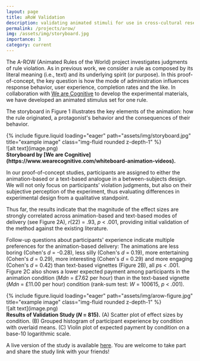 ```yaml
---
layout: page
title: aRoW Validation
description: validating animated stimuli for use in cross-cultural research
permalink: /projects/arow/
img: /assets/img/storyboard.jpg
importance: 3
category: current
---
```


The A-ROW (Animated Rules of the World) project investigates judgments of rule violation. As in previous work, we consider a rule as composed by its literal meaning (i.e., text) and its underlying spirit (or purpose). In this proof-of-concept, the key question is how the mode of administration influences response behavior, user experience, completion rates and the like. In collaboration with [We are Cognitive](https://www.wearecognitive.com/whiteboard-animation-videos) to develop the experimental materials, we have developed an animated stimulus set for one rule.

The storyboard in Figure 1 illustrates the key elements of the animation: how the rule originated, a protagonist's behavior and the consequences of their behavior.

<div class="row justify-content-center">
    <div class="col-sm" style="max-width: 600px; width: 100%;">
        {% include figure.liquid loading="eager" path="assets/img/storyboard.jpg" title="example image" class="img-fluid rounded z-depth-1" %}
    </div>
</div>
![alt text](image.png)
<div class="caption">
    <b>Storyboard by [We are Cognitive](https://www.wearecognitive.com/whiteboard-animation-videos).</b>
</div>

In our proof-of-concept studies, participants are assigned to either the animation-based or a text-based analogue in a between-subjects design. We will not only focus on participants’ violation judgments, but also on their subjective perception of the experiment, thus evaluating differences in experimental design from a qualitative standpoint.

Thus far, the results indicate that the magnitude of the effect sizes are strongly correlated across animation-based and text-based modes of delivery (see Figure 2A), _r_(22) = .93, _p_ < .001, providing initial validation of the method against the existing literature.

Follow-up questions about participants' experience indicate multiple preferences for the animation-based delivery: The animations are less boring (Cohen's _d_ = -0.28), less silly (Cohen's _d_ = 0.19), more entertaining (Cohen's _d_ = 0.29), more interesting (Cohen's _d_ = 0.29) and more engaging (Cohen's _d_ = 0.42) than text-based vignettes (Figure 2B), all *p*s < .001. Figure 2C also shows a lower expected payment among participants in the animation condition (_Mdn_ = £7.62 per hour) than in the text-based vignette (_Mdn_ = £11.00 per hour) condition (rank-sum test: _W_ = 100615, _p_ < .001).

<div class="row justify-content-center">
    <div class="col-sm" style="max-width: 600px; width: 100%;">
        {% include figure.liquid loading="eager" path="assets/img/arow-figure.jpg" title="example image" class="img-fluid rounded z-depth-1" %}
    </div>
</div>
![alt text](image.png)
<div class="caption">
    <b>Results of Validation Study (<i>N</i> = 815).</b> (A) Scatter plot of effect sizes by condition. (B) Grouped histogram of participant experience by condition with overlaid means. (C) Violin plot of expected payment by condition on a base-10 logarithmic scale.
</div>

A live version of the study is available [here](https://pgxjol5vil.cognition.run/). You are welcome to take part and share the study link with your friends!
